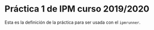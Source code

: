 # Práctica 1 de IPM curso 2019/2020

Esta es la definición de la práctica para ser usada con el `ipmrunner`.
